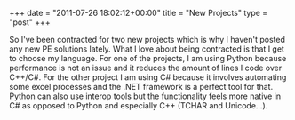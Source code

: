 +++
date = "2011-07-26 18:02:12+00:00"
title = "New Projects"
type = "post"
+++

So I've been contracted for two new projects which is why I haven't posted any new PE solutions lately. What I love about being contracted is that I get to choose my language. For one of the projects, I am using Python because performance is not an issue and it reduces the amount of lines I code over C++/C#. For the other project I am using C# because it involves automating some excel processes and the .NET framework is a perfect tool for that. Python can also use interop tools but the functionality feels more native in C# as opposed to Python and especially C++ (TCHAR and Unicode...).
